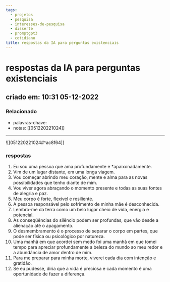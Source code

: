 ```yaml
---
tags:
  - projetos
  - pesquisa
  - interesses-de-pesquisa
  - disserte
  - promptgpt3
  - cotidiano
title: respostas da IA para perguntas existenciais
---
```


# respostas da IA para perguntas existenciais

## criado em: 10:31 05-12-2022

### Relacionado

- palavras-chave: 
- notas: [[051220221024]]
---

![[051220221024#^ac8f64]]

### respostas

1. Eu sou uma pessoa que ama profundamente e *apaixonadamente.
2. Vim de um lugar distante, em uma longa viagem.
3. Vou começar abrindo meu coração, mente e alma para as novas possibilidades que tenho diante de mim.
4. Vou viver agora abraçando o momento presente e todas as suas fontes de alegria e paz.
5. Meu corpo é forte, flexível e resiliente.
6. A pessoa responsável pelo sofrimento de minha mãe é desconhecida.
7. Lembro-me da terra como um belo lugar cheio de vida, energia e potencial.
8. As conseqüências do silêncio podem ser profundas, que vão desde a alienação até o apagamento.
9. O desmembramento é o processo de separar o corpo em partes, que pode ser física ou psicológico por natureza.
10. Uma manhã em que acordei sem medo foi uma manhã em que tomei tempo para apreciar profundamente a beleza do mundo ao meu redor e a abundância de amor dentro de mim.
11. Para me preparar para minha morte, viverei cada dia com intenção e gratidão.
12. Se eu pudesse, diria que a vida é preciosa e cada momento é uma oportunidade de fazer a diferença.
